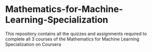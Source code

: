 # Mathematics-for-Machine-Learning-Specialization
This repository contains all the quizzes and assignments required to complete all 3 courses of the Mathematics for Machine Learning Specialization on Coursera 
